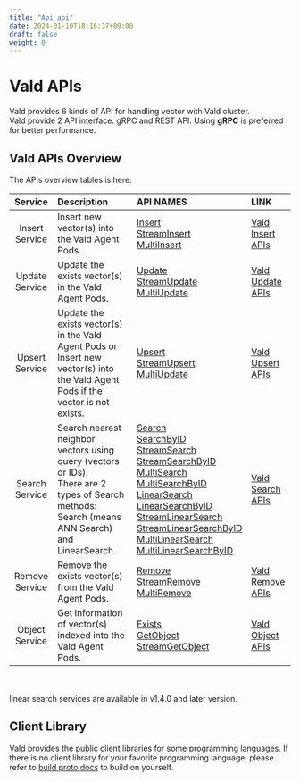 ```yaml
---
title: "Api_api"
date: 2024-01-10T18:16:37+09:00
draft: false
weight: 0
---
```


# Vald APIs

Vald provides 6 kinds of API for handling vector with Vald cluster.<br>
Vald provide 2 API interface: gRPC and REST API.
Using **gRPC** is preferred for better performance.

## Vald APIs Overview

The APIs overview tables is here:

|    Service     | Description                                                                                                                                       | API NAMES                                                                                                                                                                                                                                                                                                                                                                                                                                                                                                                                                                                                                                                                                                                | LINK                                 |
| :------------: | :------------------------------------------------------------------------------------------------------------------------------------------------ | :----------------------------------------------------------------------------------------------------------------------------------------------------------------------------------------------------------------------------------------------------------------------------------------------------------------------------------------------------------------------------------------------------------------------------------------------------------------------------------------------------------------------------------------------------------------------------------------------------------------------------------------------------------------------------------------------------------------------- | :----------------------------------- |
| Insert Service | Insert new vector(s) into the Vald Agent Pods.                                                                                                    | [Insert](/docs/api/insert#insert-rpc)<br>[StreamInsert](/docs/api/insert#streaminsert-rpc)<br>[MultiInsert](/docs/api/insert#multiinsert-rpc)                                                                                                                                                                                                                                                                                                                                                                                                                                                                                                                                                                            | [Vald Insert APIs](/docs/api/insert) |
| Update Service | Update the exists vector(s) in the Vald Agent Pods.                                                                                               | [Update](/docs/api/update#update-rpc)<br>[StreamUpdate](/docs/api/update#streamupdate-rpc)<br>[MultiUpdate](/docs/api/update#multiupdate-rpc)                                                                                                                                                                                                                                                                                                                                                                                                                                                                                                                                                                            | [Vald Update APIs](/docs/api/update) |
| Upsert Service | Update the exists vector(s) in the Vald Agent Pods or Insert new vector(s) into the Vald Agent Pods if the vector is not exists.                  | [Upsert](/docs/api/upsert#upsert-rpc)<br>[StreamUpsert](/docs/api/upsert#streamupsert-rpc)<br>[MultiUpdate](/docs/api/upsert#multiupsert-rpc)                                                                                                                                                                                                                                                                                                                                                                                                                                                                                                                                                                            | [Vald Upsert APIs](/docs/api/upsert) |
| Search Service | Search nearest neighbor vectors using query (vectors or IDs).<br>There are 2 types of Search methods: Search (means ANN Search) and LinearSearch. | [Search](/docs/api/search#search-rpc)<br>[SearchByID](/docs/api/search#searchbyid-rpc)<br>[StreamSearch](/docs/api/search#streamsearch-rpc)<br>[StreamSearchByID](/docs/api/search#streamsearchbyid-rpc)<br>[MultiSearch](/docs/api/search#multisearch-rpc)<br>[MultiSearchByID](/docs/api/search#multisearchbyid-rpc)<br>[LinearSearch](/docs/api/search#linearsearch-rpc)<br>[LinearSearchByID](/docs/api/search#linearsearchbyid-rpc)<br>[StreamLinearSearch](/docs/api/search#streamlinearsearch-rpc)<br>[StreamLinearSearchByID](/docs/api/search#streamlinearsearchbyid-rpc)<br>[MultiLinearSearch](/docs/api/search#multilinearsearch-rpc)<br>[MultiLinearSearchByID](/docs/api/search#multilinearsearchbyid-rpc) | [Vald Search APIs](/docs/api/search) |
| Remove Service | Remove the exists vector(s) from the Vald Agent Pods.                                                                                             | [Remove](/docs/api/remove#remove-rpc)<br>[StreamRemove](/docs/api/remove#streamremove-rpc)<br>[MultiRemove](/docs/api/remove#multiremove-rpc)                                                                                                                                                                                                                                                                                                                                                                                                                                                                                                                                                                            | [Vald Remove APIs](/docs/api/remove) |
| Object Service | Get information of vector(s) indexed into the Vald Agent Pods.                                                                                    | [Exists](/docs/api/object#exists-rpc)<br>[GetObject](/docs/api/object#getobject-rpc)<br>[StreamGetObject](/docs/api/object#streamgetobject-rpc)                                                                                                                                                                                                                                                                                                                                                                                                                                                                                                                                                                          | [Vald Object APIs](/docs/api/object) |

<br>
<br>
<div class="notice">
linear search services are available in v1.4.0 and later version.
</div>

## Client Library

Vald provides [the public client libraries](/docs/user-guides/sdks) for some programming languages.
If there is no client library for your favorite programming language, please refer to [build proto docs](/docs/api/build_proto) to build on yourself.
